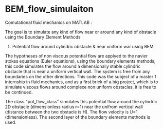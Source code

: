# BEM_flow_simulaiton
Comutational fluid mechanics on MATLAB :

The goal is to simulate any kind of flow near or around any kind of obstacle using the Boundary Element Methods

1. Potential flow around cylindric obstacle &amp; near uniform war using BEM 

The hypotheses of non viscous potential flow are applyed to the navier stokes equations (Euler equations), using the boundary elements methods, this code simulates the flow around a dimensionally stable cylindric obstacle that is near a uniform vertical wall. The system is free from any boundaries on the other directions. This code was the subject of a master 1 internship in fluid mechanics, and as a first brick of a big project, which is to simulate viscous flows around complexe non uniform obstacles, it is free to be continued.

The class "pot_flow_class" simulates this potential flow around the cylindric 2D obstacle (dimensionless radius r=1) near the unifrom vertical wall (distance between the two obstacle is H). The flow velocity is U=1 (dimensionless). The second layer of the boundary elements methods is used. 

